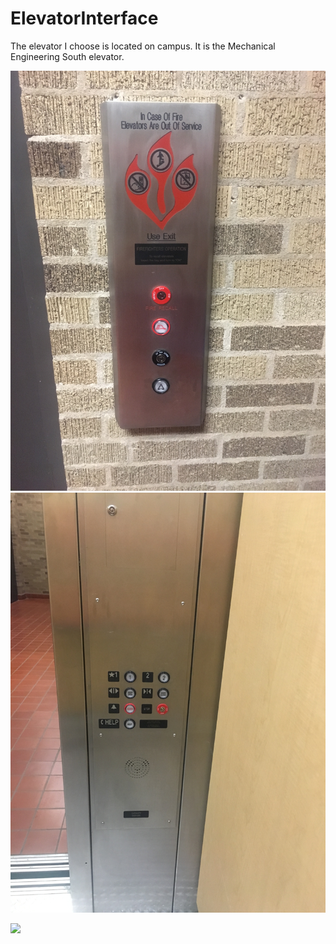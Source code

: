 # ElevatorInterface

The elevator I choose is located on campus. It is the Mechanical Engineering South elevator. 

![](IMG_0864.JPG ) ![](IMG_0865.JPG)

![](Elevator.gif)

